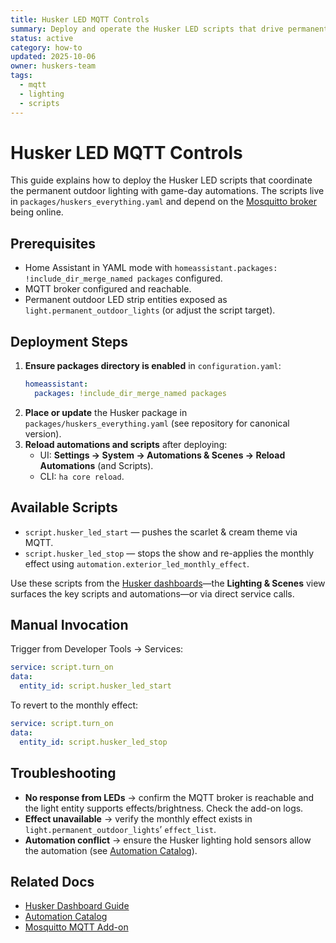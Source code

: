 ```yaml
---
title: Husker LED MQTT Controls
summary: Deploy and operate the Husker LED scripts that drive permanent outdoor lighting via MQTT.
status: active
category: how-to
updated: 2025-10-06
owner: huskers-team
tags:
  - mqtt
  - lighting
  - scripts
---
```


# Husker LED MQTT Controls

This guide explains how to deploy the Husker LED scripts that coordinate the permanent outdoor lighting with game-day automations. The scripts live in `packages/huskers_everything.yaml` and depend on the [Mosquitto broker](../addons/mqtt.md) being online.

## Prerequisites
- Home Assistant in YAML mode with `homeassistant.packages: !include_dir_merge_named packages` configured.
- MQTT broker configured and reachable.
- Permanent outdoor LED strip entities exposed as `light.permanent_outdoor_lights` (or adjust the script target).

## Deployment Steps

1. **Ensure packages directory is enabled** in `configuration.yaml`:
   ```yaml
   homeassistant:
     packages: !include_dir_merge_named packages
   ```
2. **Place or update** the Husker package in `packages/huskers_everything.yaml` (see repository for canonical version).
3. **Reload automations and scripts** after deploying:
   - UI: **Settings → System → Automations & Scenes → Reload Automations** (and Scripts).
   - CLI: `ha core reload`.

## Available Scripts
- `script.husker_led_start` — pushes the scarlet & cream theme via MQTT.
- `script.husker_led_stop` — stops the show and re-applies the monthly effect using `automation.exterior_led_monthly_effect`.

Use these scripts from the [Husker dashboards](../huskers/dashboard.md)—the **Lighting & Scenes** view surfaces the key scripts and automations—or via direct service calls.

## Manual Invocation
Trigger from Developer Tools → Services:

```yaml
service: script.turn_on
data:
  entity_id: script.husker_led_start
```

To revert to the monthly effect:

```yaml
service: script.turn_on
data:
  entity_id: script.husker_led_stop
```

## Troubleshooting
- **No response from LEDs** → confirm the MQTT broker is reachable and the light entity supports effects/brightness. Check the add-on logs.
- **Effect unavailable** → verify the monthly effect exists in `light.permanent_outdoor_lights`’ `effect_list`.
- **Automation conflict** → ensure the Husker lighting hold sensors allow the automation (see [Automation Catalog](../../reference/automations.md)).

## Related Docs
- [Husker Dashboard Guide](../huskers/dashboard.md)
- [Automation Catalog](../../reference/automations.md)
- [Mosquitto MQTT Add-on](../addons/mqtt.md)
